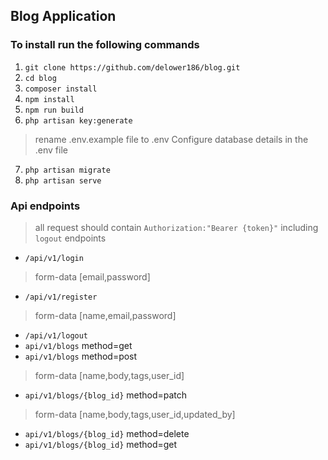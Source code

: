## Blog Application

### To install run the following commands
1. `git clone https://github.com/delower186/blog.git`
2. `cd blog`
3. `composer install`
4. `npm install`
5. `npm run build`
6. `php artisan key:generate`
> rename .env.example file to .env
> Configure database details in the .env file
7. `php artisan migrate`
8. `php artisan serve`

### Api endpoints
> all request should contain `Authorization:"Bearer {token}"` including `logout` endpoints
* `/api/v1/login`
> form-data [email,password]
* `/api/v1/register`
> form-data [name,email,password]
* `/api/v1/logout`
* `api/v1/blogs` method=get
* `api/v1/blogs` method=post
> form-data [name,body,tags,user_id]
* `api/v1/blogs/{blog_id}` method=patch
> form-data [name,body,tags,user_id,updated_by]
* `api/v1/blogs/{blog_id}` method=delete
* `api/v1/blogs/{blog_id}` method=get